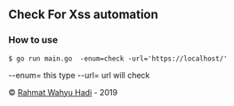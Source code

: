 ##  Check For Xss automation
### How to use

 	$ go run main.go  -enum=check -url='https://localhost/'
	

 	
--enum= this type 
--url= url will check
	
&copy; [Rahmat Wahyu Hadi](https://github.com/wahyuhadi/) - 2019